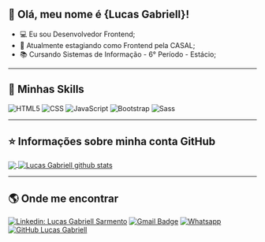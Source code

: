 ## 👋 Olá, meu nome é <strong>{Lucas Gabriell}!</strong>

- 💻 Eu sou Desenvolvedor Frontend; 
- 💼 Atualmente estagiando como Frontend pela CASAL;
- 📚 Cursando Sistemas de Informação - 6° Período - Estácio;

---

## 🚀 Minhas Skills

![HTML5](https://img.shields.io/badge/-HTML5-333333?style=flat&logo=HTML5)
![CSS](https://img.shields.io/badge/-CSS-333333?style=flat&logo=CSS3&logoColor=1572B6)
![JavaScript](https://img.shields.io/badge/-JavaScript-333333?style=flat&logo=javascript)
![Bootstrap](https://img.shields.io/badge/-Bootstrap-333333?style=flat&logo=Bootstrap)
![Sass](https://img.shields.io/badge/-Sass-333333?style=flat&logo=Sass)

---

## ⭐ Informações sobre minha conta GitHub

<a href="https://github.com/Gurupreet">
  <img align="center" src="https://github-readme-stats.vercel.app/api/top-langs/?username=lucasgabriell97&theme=dracula&hide_langs_below=1" />
</a>

<a href="https://github.com/Gurupreet">
 <img align="center" src="https://github-readme-stats.vercel.app/api?username=lucasgabriell97&show_icons=true&theme=dracula&line_height=27" alt="Lucas Gabriell github stats"/>
</a>

---

## 🌎 Onde me encontrar

[![Linkedin: Lucas Gabriell Sarmento](https://img.shields.io/badge/LinkedIn-0077B5?style=for-the-badge&logo=linkedin&logoColor=white&link=https://www.linkedin.com/in/lucas-gabriell-sarmento-702331190/)](https://www.linkedin.com/in/lucas-gabriell-sarmento-702331190/)
[![Gmail Badge](https://img.shields.io/badge/Gmail-D14836?style=for-the-badge&logo=gmail&logoColor=white&link=mailto:lucas.gabriell97@hotmail.com)](mailto:lucas.gabriell97@hotmail.com)
[![Whatsapp](https://img.shields.io/badge/987119343-25D366?style=for-the-badge&logo=whatsapp&logoColor=white&link=API-DO-SEU-WHATSAPP)](987119343)
[![GitHub Lucas Gabriell](https://img.shields.io/github/followers/lucasgabriell97?label=follow&style=social)](https://github.com/lucasgabriell97)
